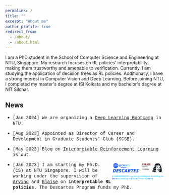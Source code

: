 ```yaml
---
permalink: /
title: ""
excerpt: "About me"
author_profile: true
redirect_from: 
  - /about/
  - /about.html
---
```


I am a PhD student in the School of Computer Science and Engineering at NTU, Singapore. My research focuses on RL policies' interpretability, making them trustworthy and amenable to verification. Currently, I am studying the application of decision trees as RL policies. Additionally, I have a strong interest in Computer Vision and Deep Learning. Before joining NTU, I completed my master's degree at ISI Kolkata and my bachelor's degree at NIT Silchar. 
<!-- **Coming Soon!**: my first [blog](/posts/2023/05/blog-post-irl/) on Interpretability of RL policies.
{: .notice} -->


## News

* <span style="font-family: Courier New;">[Jan 2024] We are organizing a [Deep Learning Bootcamp](https://ntu-dl-bootcamp.github.io/deep-learning-2024/) in NTU.</span>

* <span style="font-family: Courier New;">[Aug 2023] Appointed as Director of Career and Development in Graduate Students' Club (SCSE).</span>

* <span style="font-family: Courier New;">[May 2023] Blog on [Interpretable Reinforcement Learning](/posts/2023/05/blog-post-irl/) is out.</span>

* <img src="/files/descartes_logo.jpg"  width="35%" alt="descartes logo" align="right"><span style="font-family: Courier New;">\[Jan 2023\] I am starting my Ph.D. (CS) at NTU Singapore. I will be working under the supervision of [Arvind](https://personal.ntu.edu.sg/arvinde/) and [Blaise](https://perso.crans.org/genest/) on **interpretable RL policies**. The Descartes Program funds my PhD.</span>






